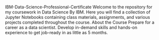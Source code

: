 IBM-Data-Science-Professional-Certificate
Welcome to the repository for my coursework in Data Science By IBM. Here you will find a collection of Jupyter Notebooks containing class materials, assignments, and various projects completed throughout the course.
About the Course
Prepare for a career as a data scientist. Develop in-demand skills and hands-on experience to get job-ready in as little as 5 months.
